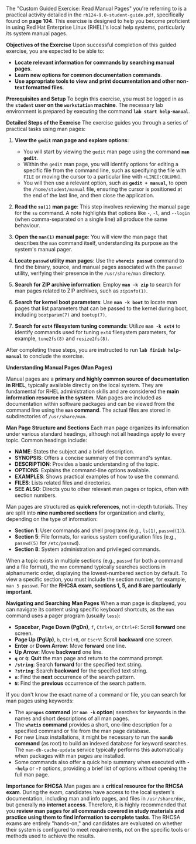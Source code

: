 The "Custom Guided Exercise: Read Manual Pages" you're referring to is a practical activity detailed in the `rh124-9.0-student-guide.pdf`, specifically found on **page 104**. This exercise is designed to help you become proficient in using Red Hat Enterprise Linux (RHEL)'s local help systems, particularly its system manual pages.

**Objectives of the Exercise**
Upon successful completion of this guided exercise, you are expected to be able to:
*   **Locate relevant information for commands by searching manual pages**.
*   **Learn new options for common documentation commands**.
*   **Use appropriate tools to view and print documentation and other non-text formatted files**.

**Prerequisites and Setup**
To begin this exercise, you must be logged in as the **`student` user on the `workstation` machine**. The necessary lab environment is prepared by executing the command **`lab start help-manual`**.

**Detailed Steps of the Exercise**
The exercise guides you through a series of practical tasks using man pages:

1.  **View the `gedit` man page and explore options**:
    *   You will start by viewing the `gedit` man page using the command **`man gedit`**.
    *   Within the `gedit` man page, you will identify options for editing a specific file from the command line, such as specifying the file with `FILE` or moving the cursor to a particular line with `+LINE[:COLUMN]`.
    *   You will then use a relevant option, such as **`gedit + manual`**, to open the `/home/student/manual` file, ensuring the cursor is positioned at the end of the last line, and then close the application.

2.  **Read the `su(1)` man page**: This step involves reviewing the manual page for the `su` command. A note highlights that options like `-`, `-l`, and `--login` (when comma-separated on a single line) all produce the same behaviour.

3.  **Open the `man(1)` manual page**: You will view the man page that describes the `man` command itself, understanding its purpose as the system's manual pager.

4.  **Locate `passwd` utility man pages**: Use the **`whereis passwd`** command to find the binary, source, and manual pages associated with the `passwd` utility, verifying their presence in the `/usr/share/man` directory.

5.  **Search for ZIP archive information**: Employ **`man -k zip`** to search for man pages related to ZIP archives, such as `zipinfo(1)`.

6.  **Search for kernel boot parameters**: Use **`man -k boot`** to locate man pages that list parameters that can be passed to the kernel during boot, including `bootparam(7)` and `bootup(7)`.

7.  **Search for `ext4` filesystem tuning commands**: Utilize **`man -k ext4`** to identify commands used for tuning `ext4` filesystem parameters, for example, `tune2fs(8)` and `resize2fs(8)`.

After completing these steps, you are instructed to run **`lab finish help-manual`** to conclude the exercise.

**Understanding Manual Pages (Man Pages)**

Manual pages are a **primary and highly common source of documentation in RHEL**, typically available directly on the local system. They are fundamental for RHEL administration skills and are considered the **main information resource in the system**. Man pages are included as documentation within software packages and can be viewed from the command line using the **`man` command**. The actual files are stored in subdirectories of `/usr/share/man`.

**Man Page Structure and Sections**
Each man page organizes its information under various standard headings, although not all headings apply to every topic. Common headings include:
*   **NAME**: States the subject and a brief description.
*   **SYNOPSIS**: Offers a concise summary of the command's syntax.
*   **DESCRIPTION**: Provides a basic understanding of the topic.
*   **OPTIONS**: Explains the command-line options available.
*   **EXAMPLES**: Shows practical examples of how to use the command.
*   **FILES**: Lists related files and directories.
*   **SEE ALSO**: Directs you to other relevant man pages or topics, often with section numbers.

Man pages are structured as **quick references**, not in-depth tutorials. They are split into **nine numbered sections** for organization and clarity, depending on the type of information:
*   **Section 1**: User commands and shell programs (e.g., `ls(1)`, `passwd(1)`).
*   **Section 5**: File formats, for various system configuration files (e.g., `passwd(5)` for `/etc/passwd`).
*   **Section 8**: System administration and privileged commands.

When a topic exists in multiple sections (e.g., `passwd` for both a command and a file format), the `man` command typically searches sections in alphanumeric order, displaying the lowest-numbered section by default. To view a specific section, you must include the section number, for example, `man 5 passwd`. For the **RHCSA exam, sections 1, 5, and 8 are particularly important**.

**Navigating and Searching Man Pages**
When a man page is displayed, you can navigate its content using specific keyboard shortcuts, as the `man` command uses a pager program (usually `less`):
*   **Spacebar**, **Page Down (PgDn)**, `f`, `Ctrl+V`, or `Ctrl+F`: Scroll **forward** one screen.
*   **Page Up (PgUp)**, `b`, `Ctrl+B`, or `Esc+V`: Scroll **backward** one screen.
*   **Enter** or **Down Arrow**: Move **forward** one line.
*   **Up Arrow**: Move **backward** one line.
*   **`q`** or **`Q`**: **Quit** the man page and return to the command prompt.
*   **`/string`**: Search **forward** for the specified text string.
*   **`?string`**: Search **backward** for the specified text string.
*   **`n`**: Find the **next** occurrence of the search pattern.
*   **`N`**: Find the **previous** occurrence of the search pattern.

If you don't know the exact name of a command or file, you can search for man pages using keywords:
*   The **`apropos` command** (or **`man -k` option**) searches for keywords in the names and short descriptions of all man pages.
*   The **`whatis` command** provides a short, one-line description for a specified command or file from the man page database.
*   For new Linux installations, it might be necessary to run the **`mandb` command** (as root) to build an indexed database for keyword searches. The `man-db-cache-update` service typically performs this automatically when packages with man pages are installed.
*   Some commands also offer a quick help summary when executed with **`--help`** or **`-?`** options, providing a brief list of options without opening the full man page.

**Importance for RHCSA**
Man pages are a **critical resource for the RHCSA exam**. During the exam, candidates have access to the local system's documentation, including man and info pages, and files in `/usr/share/doc`, but generally **no internet access**. Therefore, it is highly recommended that you **review man pages for all commands covered in study materials and practice using them to find information to complete tasks**. The RHCSA exams are entirely "hands-on," and candidates are evaluated on whether their system is configured to meet requirements, not on the specific tools or methods used to achieve the results.